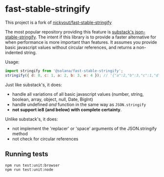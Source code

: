 # fast-stable-stringify

This project is a fork of [nickyout/fast-stable-stringify](https://github.com/nickyout/fast-stable-stringify)

The most popular repository providing this feature is [substack's json-stable-stringify](https://www.npmjs.com/package/json-stable-stringify). The intent if this library is to provide a faster alternative for when performance is more important than features. It assumes you provide basic javascript values without circular references, and returns a non-indented string.

Usage:

```javascript
import stringify from '@solana/fast-stable-stringify';
stringify({ d: 0, c: 1, a: 2, b: 3, e: 4 }); // '{"a":2,"b":3,"c":1,"d":0,"e":4}'
```

Just like substack's, it does:

-   handle all variations of all basic javascript values (number, string, boolean, array, object, null, Date, BigInt)
-   handle undefined _and_ function in the same way as `JSON.stringify`
-   **not support ie8 (and below) with complete certainty**.

Unlike substack's, it does:

-   not implement the 'replacer' or 'space' arguments of the JSON.stringify method
-   not check for circular references

## Running tests

```
npm run test:unit:browser
npm run test:unit:node
```
